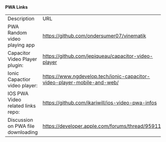 <b>PWA Links</b>
<table>
  <tr><td> Description </td> <td> URL </td> </tr>
  <tr><td> PWA Random video playing app </td><td> <a href="https://github.com/ondersumer07/vinematik">https://github.com/ondersumer07/vinematik</a> </td></tr>
  <tr><td> Capacitor Video Player plugin: </td><td> <a href="https://github.com/jepiqueau/capacitor-video-player">https://github.com/jepiqueau/capacitor-video-player</a> </td></tr>
  <tr><td> Ionic Capactior video player: </td><td> <a href="https://www.ngdevelop.tech/ionic-capacitor-video-player-mobile-and-web/">https://www.ngdevelop.tech/ionic-capacitor-video-player-mobile-and-web/</a> </td></tr>
  <tr><td> IOS PWA Video related links repo: </td><td> <a href="https://github.com/ikariwill/ios-video-pwa-infos">https://github.com/ikariwill/ios-video-pwa-infos</a> </td></tr>
  <tr><td> Discussion on PWA file downloading </td><td> <a href="https://developer.apple.com/forums/thread/95911">https://developer.apple.com/forums/thread/95911</a> </td></tr>
  </table>
